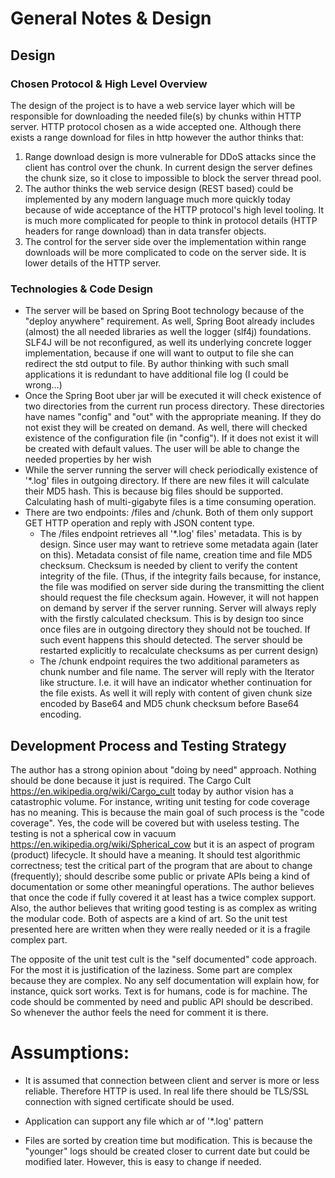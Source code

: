 # General Notes & Design
## Design
### Chosen Protocol & High Level Overview
The design of the project is to have a web service layer which will be responsible for downloading the needed file(s)
by chunks within HTTP server. HTTP protocol chosen as a wide accepted one. Although there exists a range download for
files in http however the author thinks that:
1. Range download design is more vulnerable for DDoS attacks since the client has control over the chunk. In current
   design the server defines the chunk size, so it close to impossible to block the server thread pool.
2. The author thinks the web service design (REST based) could be implemented by any modern language much more quickly
   today because of wide acceptance of the HTTP protocol's high level tooling. It is much more complicated for people to
   think in protocol details (HTTP headers for range download) than in data transfer objects.
3. The control for the server side over the implementation within range downloads will be more complicated to code on
   the server side. It is lower details of the HTTP server.

### Technologies & Code Design
* The server will be based on Spring Boot technology because of the "deploy anywhere" requirement. As well, Spring Boot
already includes (almost) the all needed libraries as well the logger (slf4j) foundations. SLF4J will be not
reconfigured, as well its underlying concrete logger implementation, because if one will want to output to file she can
redirect the std output to file. By author thinking with such small applications it is redundant to have additional file
log (I could be wrong...)
* Once the Spring Boot uber jar will be executed it will check existence of two directories from the current run process
directory. These directories have names "config" and "out" with the appropriate meaning. If they do not exist they will
be created on demand. As well, there will checked existence of the configuration file (in "config"). If it does not
exist it will be created with default values. The user will be able to change the needed properties by her wish
* While the server running the server will check periodically existence of '*.log' files in outgoing directory. If there
are new files it will calculate their MD5 hash. This is because big files should be supported. Calculating hash of
multi-gigabyte files is a time consuming operation.
* There are two endpoints: /files and /chunk. Both of them only support GET HTTP operation and reply with JSON content
type.
    + The /files endpoint retrieves all '*.log' files' metadata. This is by design. Since user may want to retrieve
    some metadata again (later on this). Metadata consist of file name, creation time and file MD5 checksum. Checksum is
    needed by client to verify the content integrity of the file. (Thus, if the integrity fails because, for instance,
    the file was modified on server side during the transmitting the client should request the file checksum again.
    However, it will not happen on demand by server if the server running. Server will always reply with the firstly
    calculated checksum. This is by design too since once files are in outgoing directory they should not be touched.
    If such event happens this should detected. The server should be restarted explicitly to recalculate checksums as
    per current design)
    + The /chunk endpoint requires the two additional parameters as chunk number and file name. The server will reply
    with the Iterator like structure. I.e. it will have an indicator whether continuation for the file exists. As well
    it will reply with content of given chunk size encoded by Base64 and MD5 chunk checksum before Base64 encoding.
    
## Development Process and Testing Strategy
The author has a strong opinion about "doing by need" approach. Nothing should be done because it just is required. The
Cargo Cult <https://en.wikipedia.org/wiki/Cargo_cult> today by author vision has a catastrophic volume. For instance,
writing unit testing for code coverage has no meaning. This is because the main goal of such process is the "code
coverage". Yes, the code will be covered but with useless testing. The testing is not a spherical cow in vacuum
<https://en.wikipedia.org/wiki/Spherical_cow> but it is an aspect of program (product) lifecycle. It should have a
meaning. It should test algorithmic correctness; test the critical part of the program that are about to change
(frequently); should describe some public or private APIs being a kind of documentation or some other meaningful
operations. The author believes that once the code if fully covered it at least has a twice complex support. Also,
the author believes that writing good testing is as complex as writing the modular code. Both of aspects are a kind of
art. So the unit test presented here are written when they were really needed or it is a fragile complex part.

The opposite of the unit test cult is the "self documented" code approach. For the most it is justification of the
laziness. Some part are complex because they are complex. No any self documentation will explain how, for instance,
quick sort works. Text is for humans, code is for machine. The code should be commented by need and public API should be
described. So whenever the author feels the need for comment it is there.

# Assumptions:

* It is assumed that connection between client and server is more or less reliable. Therefore HTTP is used. In real life
there should be TLS/SSL connection with signed certificate should be used.

* Application can support any file which ar of '*.log' pattern

* Files are sorted by creation time but modification. This is because the "younger" logs should be created closer to
current date but could be modified later. However, this is easy to change if needed.
